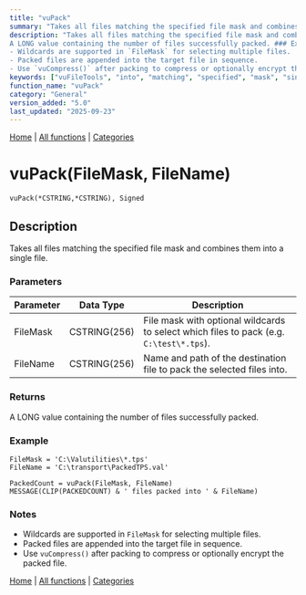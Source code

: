 ```yaml
---
title: "vuPack"
summary: "Takes all files matching the specified file mask and combines them into a single file."
description: "Takes all files matching the specified file mask and combines them into a single file. ### Parameters ### Returns
A LONG value containing the number of files successfully packed. ### Example ### Notes
- Wildcards are supported in `FileMask` for selecting multiple files.  
- Packed files are appended into the target file in sequence.  
- Use `vuCompress()` after packing to compress or optionally encrypt the packed file. [Home](../index.md) | [All functions](index.md) | [Categories](../categories/index.md)"
keywords: ["vuFileTools", "into", "matching", "specified", "mask", "single", "general", "vupack", "takes", "combines", "Clarion", "them"]
function_name: "vuPack"
category: "General"
version_added: "5.0"
last_updated: "2025-09-23"
---
```


[Home](../index.md) | [All functions](index.md) | [Categories](../categories/index.md)

# vuPack(FileMask, FileName)

```Prototype
vuPack(*CSTRING,*CSTRING), Signed
```


## Description
Takes all files matching the specified file mask and combines them into a single file.

### Parameters

| Parameter | Data Type    | Description                                                                 |
|-----------|--------------|-----------------------------------------------------------------------------|
| FileMask  | CSTRING(256) | File mask with optional wildcards to select which files to pack (e.g. `C:\test\*.tps`). |
| FileName  | CSTRING(256) | Name and path of the destination file to pack the selected files into.      |

### Returns
A LONG value containing the number of files successfully packed.

### Example

```Clarion
FileMask = 'C:\Valutilities\*.tps'
FileName = 'C:\transport\PackedTPS.val'

PackedCount = vuPack(FileMask, FileName)
MESSAGE(CLIP(PACKEDCOUNT) & ' files packed into ' & FileName)
```

### Notes
- Wildcards are supported in `FileMask` for selecting multiple files.  
- Packed files are appended into the target file in sequence.  
- Use `vuCompress()` after packing to compress or optionally encrypt the packed file.

[Home](../index.md) | [All functions](index.md) | [Categories](../categories/index.md)
